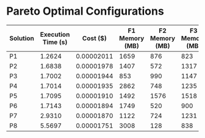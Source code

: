 # Pareto Optimal Configurations

| Solution | Execution Time (s) | Cost ($) | F1 Memory (MB) | F2 Memory (MB) | F3 Memory (MB) | F4 Memory (MB) | F5 Memory (MB) | F6 Memory (MB) |
| --- | --- | --- | --- | --- | --- | --- | --- | --- |
| P1 | 1.2624 | 0.00002011 | 1659 | 876 | 823 | 2854 | 1233 | 2067 |
| P2 | 1.6838 | 0.00001978 | 1407 | 572 | 1317 | 2627 | 1013 | 1517 |
| P3 | 1.7002 | 0.00001944 | 853 | 990 | 1147 | 1695 | 2038 | 1452 |
| P4 | 1.7014 | 0.00001935 | 2862 | 748 | 1235 | 1877 | 1131 | 1908 |
| P5 | 1.7095 | 0.00001910 | 1492 | 1576 | 1518 | 1074 | 1900 | 1813 |
| P6 | 1.7143 | 0.00001894 | 1749 | 520 | 900 | 2656 | 719 | 1549 |
| P7 | 2.9310 | 0.00001870 | 1122 | 724 | 1231 | 1729 | 814 | 1641 |
| P8 | 5.5697 | 0.00001751 | 3008 | 128 | 838 | 128 | 128 | 1168 |
